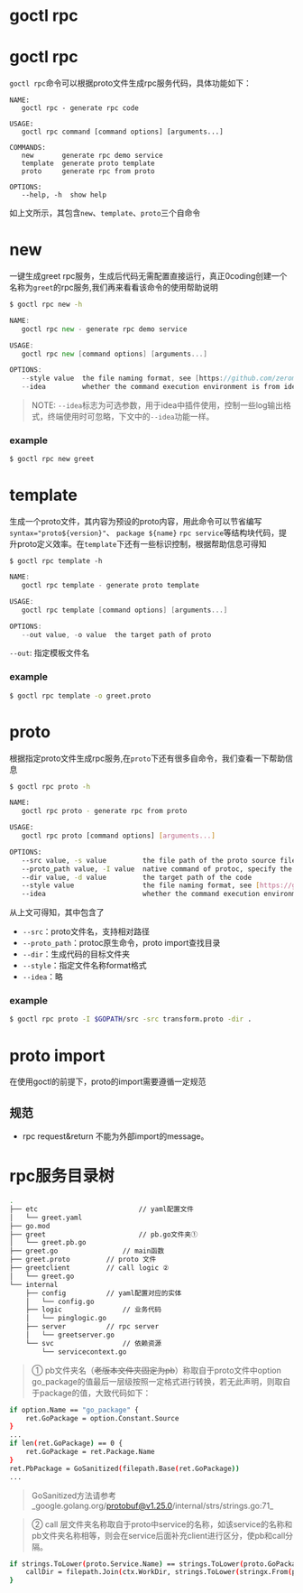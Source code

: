 # goctl rpc

# goctl rpc


`goctl rpc`命令可以根据proto文件生成rpc服务代码，具体功能如下：


```
NAME:
   goctl rpc - generate rpc code

USAGE:
   goctl rpc command [command options] [arguments...]

COMMANDS:
   new       generate rpc demo service
   template  generate proto template
   proto     generate rpc from proto

OPTIONS:
   --help, -h  show help
```


如上文所示，其包含`new`、`template`、`proto`三个自命令


# new


一键生成greet rpc服务，生成后代码无需配置直接运行，真正0coding创建一个名称为`greet`的rpc服务,我们再来看看该命令的使用帮助说明


```bash
$ goctl rpc new -h
```


```go
NAME:
   goctl rpc new - generate rpc demo service

USAGE:
   goctl rpc new [command options] [arguments...]

OPTIONS:
   --style value  the file naming format, see [https://github.com/zeromicro/go-zero/tree/master/tools/goctl/config/readme.md]
   --idea         whether the command execution environment is from idea plugin. [optional]

```


> NOTE: `--idea`标志为可选参数，用于idea中插件使用，控制一些log输出格式，终端使用时可忽略，下文中的`--idea`功能一样。



### example


```bash
$ goctl rpc new greet
```


# template


生成一个proto文件，其内容为预设的proto内容，用此命令可以节省编写`syntax="proto${version}"`、 `package ${name}` `rpc service`等结构块代码，提升proto定义效率。在`template`下还有一些标识控制，根据帮助信息可得知


```
$ goctl rpc template -h
```


```go
NAME:
   goctl rpc template - generate proto template

USAGE:
   goctl rpc template [command options] [arguments...]

OPTIONS:
   --out value, -o value  the target path of proto
```


`--out`: 指定模板文件名


### example


```bash
$ goctl rpc template -o greet.proto
```


# proto


根据指定proto文件生成rpc服务,在`proto`下还有很多自命令，我们查看一下帮助信息


```bash
$ goctl rpc proto -h
```


```bash
NAME:
   goctl rpc proto - generate rpc from proto

USAGE:
   goctl rpc proto [command options] [arguments...]

OPTIONS:
   --src value, -s value         the file path of the proto source file
   --proto_path value, -I value  native command of protoc, specify the directory in which to search for imports. [optional]
   --dir value, -d value         the target path of the code
   --style value                 the file naming format, see [https://github.com/zeromicro/go-zero/tree/master/tools/goctl/config/readme.md]
   --idea                        whether the command execution environment is from idea plugin. [optional]

```


从上文可得知，其中包含了


- `--src`：proto文件名，支持相对路径
- `--proto_path`：protoc原生命令，proto import查找目录
- `--dir`：生成代码的目标文件夹
- `--style`：指定文件名称format格式
- `--idea`：略



### example


```bash
$ goctl rpc proto -I $GOPATH/src -src transform.proto -dir .
```


# proto import


在使用goctl的前提下，proto的import需要遵循一定规范


## 规范


- rpc request&return 不能为外部import的message。



# rpc服务目录树


```bash
.
├── etc							// yaml配置文件
│   └── greet.yaml
├── go.mod
├── greet						// pb.go文件夹①
│   └── greet.pb.go
├── greet.go				// main函数
├── greet.proto			// proto 文件
├── greetclient			// call logic ②
│   └── greet.go
└── internal				
    ├── config			// yaml配置对应的实体
    │   └── config.go
    ├── logic				// 业务代码
    │   └── pinglogic.go
    ├── server			// rpc server
    │   └── greetserver.go
    └── svc					// 依赖资源
        └── servicecontext.go
```


> ① pb文件夹名（~~老版本文件夹固定为pb~~）称取自于proto文件中option go_package的值最后一层级按照一定格式进行转换，若无此声明，则取自于package的值，大致代码如下：

```bash
if option.Name == "go_package" {
	ret.GoPackage = option.Constant.Source
}
...
if len(ret.GoPackage) == 0 {
	ret.GoPackage = ret.Package.Name
}
ret.PbPackage = GoSanitized(filepath.Base(ret.GoPackage))
...
```
> GoSanitized方法请参考_google.golang.org/protobuf@v1.25.0/internal/strs/strings.go:71_



> ② call 层文件夹名称取自于proto中service的名称，如该service的名称和pb文件夹名称相等，则会在service后面补充client进行区分，使pb和call分隔。
> 


```bash
if strings.ToLower(proto.Service.Name) == strings.ToLower(proto.GoPackage) {
	callDir = filepath.Join(ctx.WorkDir, strings.ToLower(stringx.From(proto.Service.Name+"_client").ToCamel()))
}
```


<Vssue title="goctlrpc" />

